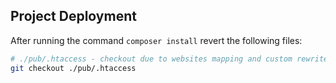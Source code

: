 ## Project Deployment ##

After running the command `composer install`  revert the following files:

```bash
# ./pub/.htaccess - checkout due to websites mapping and custom rewrite rules
git checkout ./pub/.htaccess
```
